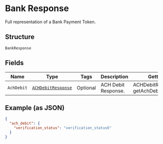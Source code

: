 
# Bank Response

Full representation of a Bank Payment Token.

## Structure

`BankResponse`

## Fields

| Name | Type | Tags | Description | Getter | Setter |
|  --- | --- | --- | --- | --- | --- |
| `AchDebit` | [`ACHDebitResponse`](../../doc/models/ach-debit-response.md) | Optional | ACH Debit Response. | ACHDebitResponse getAchDebit() | setAchDebit(ACHDebitResponse achDebit) |

## Example (as JSON)

```json
{
  "ach_debit": {
    "verification_status": "verification_status6"
  }
}
```

